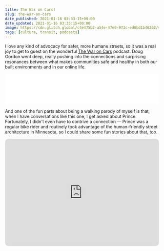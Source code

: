 ```yaml
---
title: The War on Cars!
slug: the-war-on-cars
date_published: 2021-01-16 03:33:15+00:00
date_updated: 2021-01-16 03:33:15+00:00
image: https://cdn.glitch.global/c4e475b2-a54e-47e0-973c-ed0bd1b46262/safer-streets.jpeg?v=1669528499617
tags: [culture, transit, podcasts]
---
```

I love any kind of advocacy for safer, more humane streets, so it was a real joy to get to guest on the wonderful [The War on Cars](https://thewaroncars.org) podcast. Doug Gordon went deep, really pushing into the connections and surprising resonances between what makes communities safe and healthy in both our built environments and in our online life.

<iframe title="Libsyn Player" style="border: none" src="//html5-player.libsyn.com/embed/episode/id/17524907/height/100/theme/custom/thumbnail/no/direction/backward/render-playlist/no/custom-color/000000/" height="100" width="100%" scrolling="no"  allowfullscreen webkitallowfullscreen mozallowfullscreen oallowfullscreen msallowfullscreen></iframe>

And one of the fun parts about being a walking parody of myself is that, when I have conversations like this one, I get asked about Prince. Fortunately, I didn't even have to contrive a connection — Prince was a regular bike rider and routinely took advantage of the human-friendly street architecture in Minnesota, so I could share some fun stories about that, too.

<iframe style="border-radius:12px" src="https://open.spotify.com/embed/track/21rHxr8dnkK9ujEcobzjby?utm_source=generator&theme=0" width="100%" height="352" frameBorder="0" allowfullscreen="" allow="autoplay; clipboard-write; encrypted-media; fullscreen; picture-in-picture" loading="lazy"></iframe>